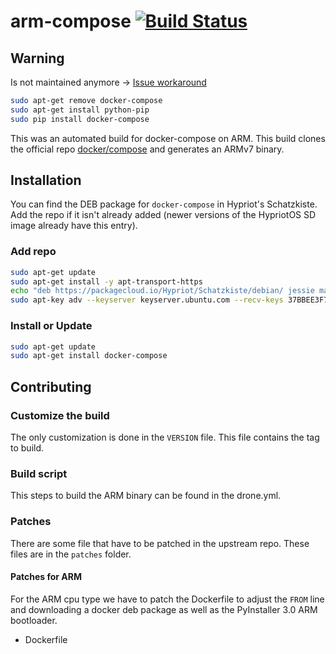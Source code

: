 # arm-compose [![Build Status](https://travis-ci.org/hypriot/arm-compose.svg?branch=master)](https://travis-ci.org/hypriot/arm-compose)

## Warning

Is not maintained anymore -> [Issue workaround](https://github.com/hypriot/arm-compose/issues/15)

```bash
sudo apt-get remove docker-compose
sudo apt-get install python-pip
sudo pip install docker-compose
```

This was an automated build for docker-compose on ARM.
This build clones the official repo [docker/compose](https://github.com/docker/compose) and generates an ARMv7 binary.

## Installation

You can find the DEB package for `docker-compose` in Hypriot's Schatzkiste. Add the repo if it isn't already added (newer versions of the HypriotOS SD image already have this entry).

### Add repo

```bash
sudo apt-get update
sudo apt-get install -y apt-transport-https
echo "deb https://packagecloud.io/Hypriot/Schatzkiste/debian/ jessie main" | sudo tee /etc/apt/sources.list.d/hypriot.list
sudo apt-key adv --keyserver keyserver.ubuntu.com --recv-keys 37BBEE3F7AD95B3F
```

### Install or Update

```bash
sudo apt-get update
sudo apt-get install docker-compose
```

## Contributing

### Customize the build

The only customization is done in the `VERSION` file. This file contains the tag to build.

### Build script

This steps to build the ARM binary can be found in the drone.yml.

### Patches

There are some file that have to be patched in the upstream repo. These files are in the `patches` folder.

#### Patches for ARM

For the ARM cpu type we have to patch the Dockerfile to adjust the `FROM` line and downloading a docker deb package as well as the PyInstaller 3.0 ARM bootloader.

* Dockerfile
